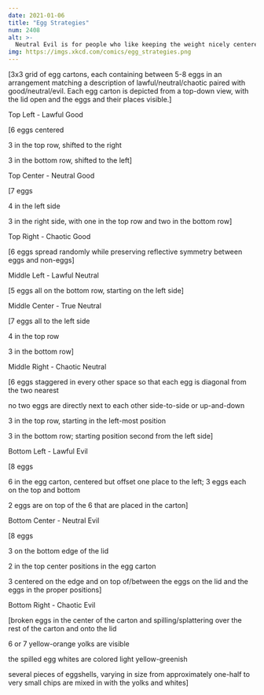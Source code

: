 ```yaml
---
date: 2021-01-06
title: "Egg Strategies"
num: 2408
alt: >-
  Neutral Evil is for people who like keeping the weight nicely centered in the carton, but also hate everyone else who wants that.
img: https://imgs.xkcd.com/comics/egg_strategies.png
---
```

[3x3 grid of egg cartons, each containing between 5-8 eggs in an arrangement matching a description of lawful/neutral/chaotic paired with good/neutral/evil. Each egg carton is depicted from a top-down view, with the lid open and the eggs and their places visible.]


Top Left - Lawful Good

[6 eggs centered

3 in the top row, shifted to the right

3 in the bottom row, shifted to the left]


Top Center - Neutral Good

[7 eggs

4 in the left side

3 in the right side, with one in the top row and two in the bottom row]


Top Right - Chaotic Good

[6 eggs spread randomly while preserving reflective symmetry between eggs and non-eggs]


Middle Left - Lawful Neutral

[5 eggs all on the bottom row, starting on the left side]


Middle Center - True Neutral

[7 eggs all to the left side

4 in the top row

3 in the bottom row]


Middle Right - Chaotic Neutral

[6 eggs staggered in every other space so that each egg is diagonal from the two nearest

no two eggs are directly next to each other side-to-side or up-and-down

3 in the top row, starting in the left-most position

3 in the bottom row; starting position second from the left side]


Bottom Left - Lawful Evil

[8 eggs

6 in the egg carton, centered but offset one place to the left; 3 eggs each on the top and bottom

2 eggs are on top of the 6 that are placed in the carton]


Bottom Center - Neutral Evil

[8 eggs

3 on the bottom edge of the lid

2 in the top center positions in the egg carton

3 centered on the edge and on top of/between the eggs on the lid and the eggs in the proper positions]


Bottom Right - Chaotic Evil

[broken eggs in the center of the carton and spilling/splattering over the rest of the carton and onto the lid

6 or 7 yellow-orange yolks are visible

the spilled egg whites are colored light yellow-greenish

several pieces of eggshells, varying in size from approximately one-half to very small chips are mixed in with the yolks and whites]